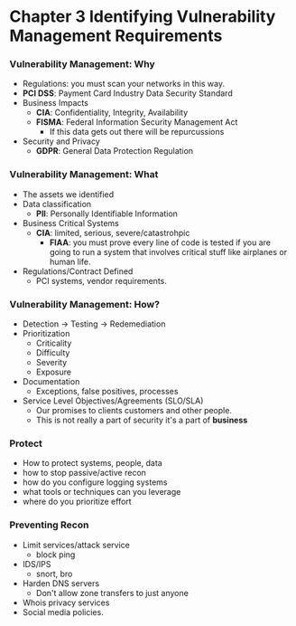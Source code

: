 # Chapter 3 Identifying Vulnerability Management Requirements

### Vulnerability Management: Why

- Regulations: you must scan your networks in this way.
- **PCI DSS**: Payment Card Industry Data Security Standard
- Business Impacts
  - **CIA**: Confidentiality, Integrity, Availability
  - **FISMA**: Federal Information Security Management Act
    - If this data gets out there will be repurcussions
- Security and Privacy
  - **GDPR**: General Data Protection Regulation


### Vulnerability Management: What
- The assets we identified
- Data classification
  - **PII**: Personally Identifiable Information
- Business Critical Systems
  - **CIA**: limited, serious, severe/catastrohpic
    - **FIAA**: you must prove every line of code is tested if you are going to run a system that involves critical stuff like airplanes or human life.
- Regulations/Contract Defined
  - PCI systems, vendor requirements.

### Vulnerability Management: How?
- Detection -> Testing -> Redemediation
- Prioritization
  - Criticality
  - Difficulty
  - Severity
  - Exposure
- Documentation
  - Exceptions, false positives, processes
- Service Level Objectives/Agreements (SLO/SLA)
  - Our promises to clients customers and other people.
  - This is not really a part of security it's a part of **business**

### Protect
- How to protect systems, people, data
- how to stop passive/active recon
- how do you configure logging systems
- what tools or techniques can you leverage
- where do you prioritize effort

### Preventing Recon
- Limit services/attack service
  - block ping
- IDS/IPS
  - snort, bro
- Harden DNS servers
  - Don't allow zone transfers to just anyone
- Whois privacy services
- Social media policies.

